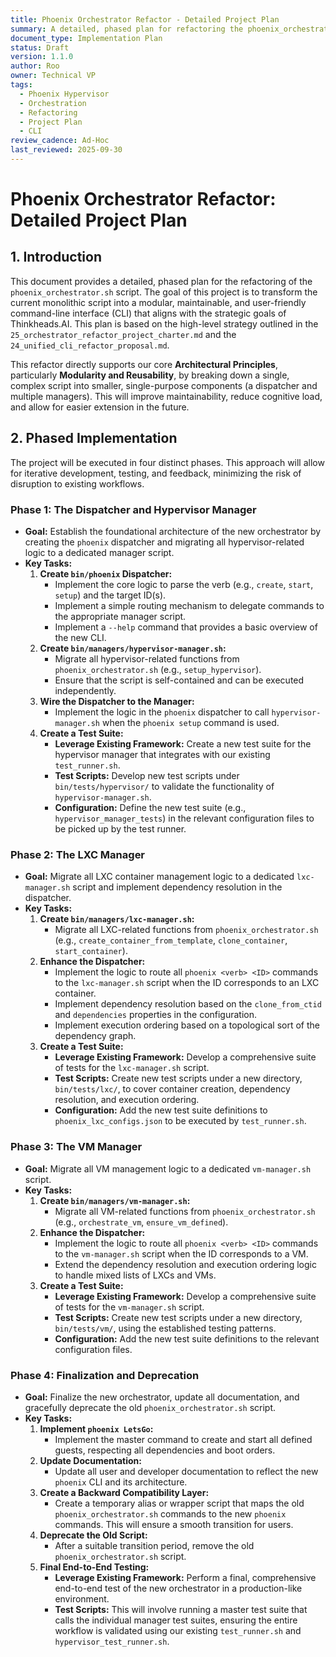 ```yaml
---
title: Phoenix Orchestrator Refactor - Detailed Project Plan
summary: A detailed, phased plan for refactoring the phoenix_orchestrator.sh script into a new, modular, verb-first CLI.
document_type: Implementation Plan
status: Draft
version: 1.1.0
author: Roo
owner: Technical VP
tags:
  - Phoenix Hypervisor
  - Orchestration
  - Refactoring
  - Project Plan
  - CLI
review_cadence: Ad-Hoc
last_reviewed: 2025-09-30
---
```


# Phoenix Orchestrator Refactor: Detailed Project Plan

## 1. Introduction

This document provides a detailed, phased plan for the refactoring of the `phoenix_orchestrator.sh` script. The goal of this project is to transform the current monolithic script into a modular, maintainable, and user-friendly command-line interface (CLI) that aligns with the strategic goals of Thinkheads.AI. This plan is based on the high-level strategy outlined in the `25_orchestrator_refactor_project_charter.md` and the `24_unified_cli_refactor_proposal.md`.

This refactor directly supports our core **Architectural Principles**, particularly **Modularity and Reusability**, by breaking down a single, complex script into smaller, single-purpose components (a dispatcher and multiple managers). This will improve maintainability, reduce cognitive load, and allow for easier extension in the future.

## 2. Phased Implementation

The project will be executed in four distinct phases. This approach will allow for iterative development, testing, and feedback, minimizing the risk of disruption to existing workflows.

### Phase 1: The Dispatcher and Hypervisor Manager

*   **Goal:** Establish the foundational architecture of the new orchestrator by creating the `phoenix` dispatcher and migrating all hypervisor-related logic to a dedicated manager script.
*   **Key Tasks:**
    1.  **Create `bin/phoenix` Dispatcher:**
        *   Implement the core logic to parse the verb (e.g., `create`, `start`, `setup`) and the target ID(s).
        *   Implement a simple routing mechanism to delegate commands to the appropriate manager script.
        *   Implement a `--help` command that provides a basic overview of the new CLI.
    2.  **Create `bin/managers/hypervisor-manager.sh`:**
        *   Migrate all hypervisor-related functions from `phoenix_orchestrator.sh` (e.g., `setup_hypervisor`).
        *   Ensure that the script is self-contained and can be executed independently.
    3.  **Wire the Dispatcher to the Manager:**
        *   Implement the logic in the `phoenix` dispatcher to call `hypervisor-manager.sh` when the `phoenix setup` command is used.
    4.  **Create a Test Suite:**
        *   **Leverage Existing Framework:** Create a new test suite for the hypervisor manager that integrates with our existing `test_runner.sh`.
        *   **Test Scripts:** Develop new test scripts under `bin/tests/hypervisor/` to validate the functionality of `hypervisor-manager.sh`.
        *   **Configuration:** Define the new test suite (e.g., `hypervisor_manager_tests`) in the relevant configuration files to be picked up by the test runner.

### Phase 2: The LXC Manager

*   **Goal:** Migrate all LXC container management logic to a dedicated `lxc-manager.sh` script and implement dependency resolution in the dispatcher.
*   **Key Tasks:**
    1.  **Create `bin/managers/lxc-manager.sh`:**
        *   Migrate all LXC-related functions from `phoenix_orchestrator.sh` (e.g., `create_container_from_template`, `clone_container`, `start_container`).
    2.  **Enhance the Dispatcher:**
        *   Implement the logic to route all `phoenix <verb> <ID>` commands to the `lxc-manager.sh` script when the ID corresponds to an LXC container.
        *   Implement dependency resolution based on the `clone_from_ctid` and `dependencies` properties in the configuration.
        *   Implement execution ordering based on a topological sort of the dependency graph.
    3.  **Create a Test Suite:**
        *   **Leverage Existing Framework:** Develop a comprehensive suite of tests for the `lxc-manager.sh` script.
        *   **Test Scripts:** Create new test scripts under a new directory, `bin/tests/lxc/`, to cover container creation, dependency resolution, and execution ordering.
        *   **Configuration:** Add the new test suite definitions to `phoenix_lxc_configs.json` to be executed by `test_runner.sh`.

### Phase 3: The VM Manager

*   **Goal:** Migrate all VM management logic to a dedicated `vm-manager.sh` script.
*   **Key Tasks:**
    1.  **Create `bin/managers/vm-manager.sh`:**
        *   Migrate all VM-related functions from `phoenix_orchestrator.sh` (e.g., `orchestrate_vm`, `ensure_vm_defined`).
    2.  **Enhance the Dispatcher:**
        *   Implement the logic to route all `phoenix <verb> <ID>` commands to the `vm-manager.sh` script when the ID corresponds to a VM.
        *   Extend the dependency resolution and execution ordering logic to handle mixed lists of LXCs and VMs.
    3.  **Create a Test Suite:**
        *   **Leverage Existing Framework:** Develop a comprehensive suite of tests for the `vm-manager.sh` script.
        *   **Test Scripts:** Create new test scripts under a new directory, `bin/tests/vm/`, using the established testing patterns.
        *   **Configuration:** Add the new test suite definitions to the relevant configuration files.

### Phase 4: Finalization and Deprecation

*   **Goal:** Finalize the new orchestrator, update all documentation, and gracefully deprecate the old `phoenix_orchestrator.sh` script.
*   **Key Tasks:**
    1.  **Implement `phoenix LetsGo`:**
        *   Implement the master command to create and start all defined guests, respecting all dependencies and boot orders.
    2.  **Update Documentation:**
        *   Update all user and developer documentation to reflect the new `phoenix` CLI and its architecture.
    3.  **Create a Backward Compatibility Layer:**
        *   Create a temporary alias or wrapper script that maps the old `phoenix_orchestrator.sh` commands to the new `phoenix` commands. This will ensure a smooth transition for users.
    4.  **Deprecate the Old Script:**
        *   After a suitable transition period, remove the old `phoenix_orchestrator.sh` script.
    5.  **Final End-to-End Testing:**
        *   **Leverage Existing Framework:** Perform a final, comprehensive end-to-end test of the new orchestrator in a production-like environment.
        *   **Test Scripts:** This will involve running a master test suite that calls the individual manager test suites, ensuring the entire workflow is validated using our existing `test_runner.sh` and `hypervisor_test_runner.sh`.